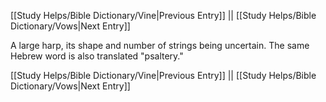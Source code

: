 [[Study Helps/Bible Dictionary/Vine|Previous Entry]]  ||  [[Study Helps/Bible Dictionary/Vows|Next Entry]]

 A large harp, its shape and number of strings being uncertain. The same Hebrew word is also translated "psaltery."

[[Study Helps/Bible Dictionary/Vine|Previous Entry]]  ||  [[Study Helps/Bible Dictionary/Vows|Next Entry]]